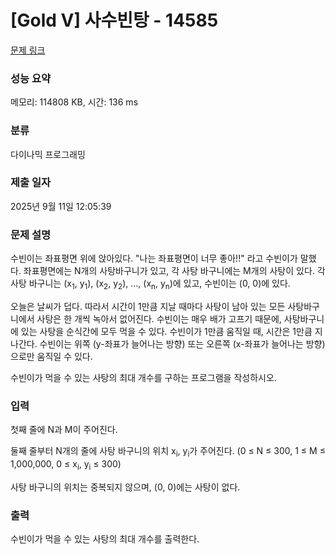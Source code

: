 # [Gold V] 사수빈탕 - 14585 

[문제 링크](https://www.acmicpc.net/problem/14585) 

### 성능 요약

메모리: 114808 KB, 시간: 136 ms

### 분류

다이나믹 프로그래밍

### 제출 일자

2025년 9월 11일 12:05:39

### 문제 설명

<p>수빈이는 좌표평면 위에 앉아있다. "나는 좌표평면이 너무 좋아!!" 라고 수빈이가 말했다. 좌표평면에는 N개의 사탕바구니가 있고, 각 사탕 바구니에는 M개의 사탕이 있다. 각 사탕 바구니는 (x<sub>1</sub>, y<sub>1</sub>), (x<sub>2</sub>, y<sub>2</sub>), …, (x<sub>n</sub>, y<sub>n</sub>)에 있고, 수빈이는 (0, 0)에 있다.</p>

<p>오늘은 날씨가 덥다. 따라서 시간이 1만큼 지날 때마다 사탕이 남아 있는 모든 사탕바구니에서 사탕은 한 개씩 녹아서 없어진다. 수빈이는 매우 배가 고프기 때문에, 사탕바구니에 있는 사탕을 순식간에 모두 먹을 수 있다. 수빈이가 1만큼 움직일 때, 시간은 1만큼 지나간다. 수빈이는 위쪽 (y-좌표가 늘어나는 방향) 또는 오른쪽 (x-좌표가 늘어나는 방향)으로만 움직일 수 있다.</p>

<p>수빈이가 먹을 수 있는 사탕의 최대 개수를 구하는 프로그램을 작성하시오.</p>

### 입력 

 <p>첫째 줄에 N과 M이 주어진다.</p>

<p>둘째 줄부터 N개의 줄에 사탕 바구니의 위치 x<sub>i</sub>, y<sub>i</sub>가 주어진다. (0 ≤ N ≤ 300, 1 ≤ M ≤ 1,000,000, 0 ≤ x<sub>i</sub>, y<sub>i</sub> ≤ 300)</p>

<p>사탕 바구니의 위치는 중복되지 않으며, (0, 0)에는 사탕이 없다.</p>

### 출력 

 <p>수빈이가 먹을 수 있는 사탕의 최대 개수를 출력한다.</p>

